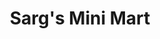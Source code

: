 ---
title: "Sarg's Mini Mart"
url: /sioux-city/sargs-mini-mart-indian-hills-drive/
shop: convenience
---